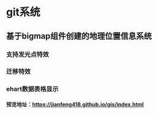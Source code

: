 # git系统
## 基于bigmap组件创建的地理位置信息系统
### 支持发光点特效
### 迁移特效
### ehart数据表格显示

#### 预览地址：https://jianfeng418.github.io/gis/index.html
